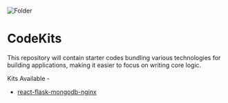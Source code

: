 ![Folder](https://cdn.filepicker.io/api/file/4sKZMPYDRhOrbAC7vNAO?1)

# CodeKits

This repository will contain starter codes bundling various technologies for building applications, making it easier to focus on writing core logic.

Kits Available - 

- [react-flask-mongodb-nginx](https://github.com/maitray16/CodeKits/tree/master/react-flask-mongo-nginx)
